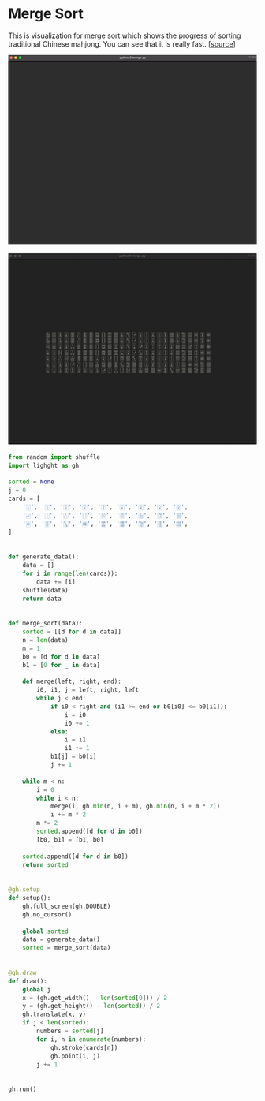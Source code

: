 # Merge Sort

This is visualization for merge sort which shows the progress of sorting traditional Chinese mahjong. You can see that it is really fast. [[source](../../examples/merge.py)]

![merge](https://raw.githubusercontent.com/charming-art/public-files/master/example_merge.gif)

![merge](https://raw.githubusercontent.com/charming-art/public-files/master/example_merge.png)

```py
from random import shuffle
import lighght as gh

sorted = None
j = 0
cards = [
    '🀇', '🀈', '🀉', '🀊', '🀋', '🀌', '🀍', '🀎', '🀏',
    '🀐', '🀑', '🀒', '🀓', '🀔', '🀕', '🀖', '🀗', '🀘',
    '🀙', '🀚', '🀛', '🀜', '🀝', '🀞', '🀟', '🀠', '🀡',
]


def generate_data():
    data = []
    for i in range(len(cards)):
        data += [i]
    shuffle(data)
    return data


def merge_sort(data):
    sorted = [[d for d in data]]
    n = len(data)
    m = 1
    b0 = [d for d in data]
    b1 = [0 for _ in data]

    def merge(left, right, end):
        i0, i1, j = left, right, left
        while j < end:
            if i0 < right and (i1 >= end or b0[i0] <= b0[i1]):
                i = i0
                i0 += 1
            else:
                i = i1
                i1 += 1
            b1[j] = b0[i]
            j += 1

    while m < n:
        i = 0
        while i < n:
            merge(i, gh.min(n, i + m), gh.min(n, i + m * 2))
            i += m * 2
        m *= 2
        sorted.append([d for d in b0])
        [b0, b1] = [b1, b0]

    sorted.append([d for d in b0])
    return sorted


@gh.setup
def setup():
    gh.full_screen(gh.DOUBLE)
    gh.no_cursor()

    global sorted
    data = generate_data()
    sorted = merge_sort(data)


@gh.draw
def draw():
    global j
    x = (gh.get_width() - len(sorted[0])) / 2
    y = (gh.get_height() - len(sorted)) / 2
    gh.translate(x, y)
    if j < len(sorted):
        numbers = sorted[j]
        for i, n in enumerate(numbers):
            gh.stroke(cards[n])
            gh.point(i, j)
        j += 1


gh.run()
```
